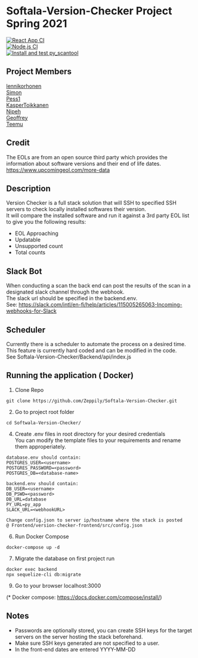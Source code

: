 # Softala-Version-Checker Project Spring 2021

[![React App CI](https://github.com/Zeppily/Softala-Version-Checker/actions/workflows/reactapp.js.yml/badge.svg)](https://github.com/Zeppily/Softala-Version-Checker/actions/workflows/reactapp.js.yml)  
[![Node.js CI](https://github.com/Zeppily/Softala-Version-Checker/actions/workflows/node.js.yml/badge.svg)](https://github.com/Zeppily/Softala-Version-Checker/actions/workflows/node.js.yml)  
[![Install and test py_scantool](https://github.com/Zeppily/Softala-Version-Checker/actions/workflows/python-app.yml/badge.svg)](https://github.com/Zeppily/Softala-Version-Checker/actions/workflows/python-app.yml)  

##  Project Members
[lennikorhonen](https://github.com/lennikorhonen)  
[Simon](https://github.com/Bgh237)  
[Pess1](https://github.com/Pess1)  
[KasperToikkanen](https://github.com/KasperToikkanen)  
[Nipeh](https://github.com/NipeH)  
[Geoffrey](https://github.com/Zeppily)  
[Teemu](https://github.com/swd1tn002)  

## Credit
The EOLs are from an open source third party which provides the information about software versions and their end of life dates.  
https://www.upcomingeol.com/more-data

## Description  

Version Checker is a full stack solution that will SSH to specified SSH servers to check locally installed softwares their version.  
It will compare the installed software and run it against a 3rd party EOL list to give you the following results:  
- EOL Approaching  
- Updatable  
- Unsupported count
- Total counts

## Slack Bot

When conducting a scan the back end can post the results of the scan in a designated slack channel through the webhook.  
The slack url should be specified in the backend.env.  
See: https://slack.com/intl/en-fi/help/articles/115005265063-Incoming-webhooks-for-Slack

## Scheduler

Currently there is a scheduler to automate the process on a desired time.  
This feature is currently hard coded and can be modified in the code.  
See Softala-Version-Checker/Backend/api/index.js 

## Running the application ( Docker)
1. Clone Repo  
```
git clone https://github.com/Zeppily/Softala-Version-Checker.git
```
2. Go to project root folder
```
cd Softwala-Version-Checker/
```
4. Create .env files in root directory for your desired credentials  
You can modify the template files to your requirements and rename them approperiately.
```
database.env should contain:
POSTGRES_USER=<username>
POSTGRES_PASSWORD=<password>
POSTGRES_DB=<database-name>

backend.env should contain:
DB_USER=<username>
DB_PSWD=<password>
DB_URL=database
PY_URL=py_app
SLACK_URL=<webhookURL>

Change config.json to server ip/hostname where the stack is posted  
@ Frontend/version-checker-frontend/src/config.json
```
6. Run Docker Compose
```
docker-compose up -d
```  
7. Migrate the database on first project run  
```
docker exec backend
npx sequelize-cli db:migrate
```
9. Go to your browser localhost:3000  
  
(* Docker compose: https://docs.docker.com/compose/install/)
## Notes
- Passwords are optionally stored, you can create SSH keys for the target servers on the server hosting the stack beforehand.  
- Make sure SSH keys generated are not specified to a user.
- In the front-end dates are entered YYYY-MM-DD
